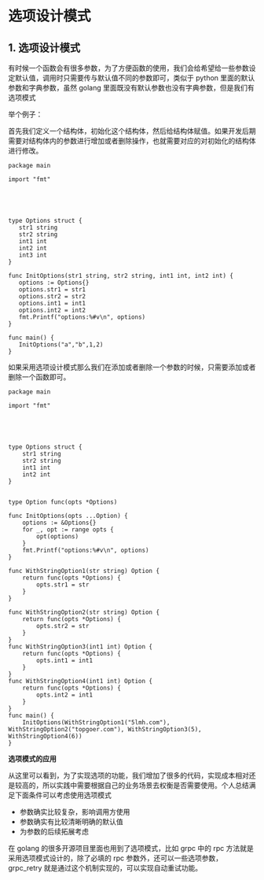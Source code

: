 # 选项设计模式

## 1. 选项设计模式 <a id="&#x9009;&#x9879;&#x8BBE;&#x8BA1;&#x6A21;&#x5F0F;"></a>

有时候一个函数会有很多参数，为了方便函数的使用，我们会给希望给一些参数设定默认值，调用时只需要传与默认值不同的参数即可，类似于 python 里面的默认参数和字典参数，虽然 golang 里面既没有默认参数也没有字典参数，但是我们有选项模式

举个例子：

首先我们定义一个结构体，初始化这个结构体，然后给结构体赋值。如果开发后期需要对结构体内的参数进行增加或者删除操作，也就需要对应的对初始化的结构体进行修改。

```text
package main

import "fmt"





type Options struct {
   str1 string
   str2 string
   int1 int
   int2 int
   int3 int
}

func InitOptions(str1 string, str2 string, int1 int, int2 int) {
   options := Options{}
   options.str1 = str1
   options.str2 = str2
   options.int1 = int1
   options.int2 = int2
   fmt.Printf("options:%#v\n", options)
}

func main() {
   InitOptions("a","b",1,2)
}
```

如果采用选项设计模式那么我们在添加或者删除一个参数的时候，只需要添加或者删除一个函数即可。

```text
package main

import "fmt"





type Options struct {
    str1 string
    str2 string
    int1 int
    int2 int
}


type Option func(opts *Options)

func InitOptions(opts ...Option) {
    options := &Options{}
    for _, opt := range opts {
        opt(options)
    }
    fmt.Printf("options:%#v\n", options)
}

func WithStringOption1(str string) Option {
    return func(opts *Options) {
        opts.str1 = str
    }
}

func WithStringOption2(str string) Option {
    return func(opts *Options) {
        opts.str2 = str
    }
}
func WithStringOption3(int1 int) Option {
    return func(opts *Options) {
        opts.int1 = int1
    }
}
func WithStringOption4(int1 int) Option {
    return func(opts *Options) {
        opts.int2 = int1
    }
}
func main() {
    InitOptions(WithStringOption1("5lmh.com"), WithStringOption2("topgoer.com"), WithStringOption3(5), WithStringOption4(6))
}
```

**选项模式的应用**

从这里可以看到，为了实现选项的功能，我们增加了很多的代码，实现成本相对还是较高的，所以实践中需要根据自己的业务场景去权衡是否需要使用。个人总结满足下面条件可以考虑使用选项模式

* 参数确实比较复杂，影响调用方使用
* 参数确实有比较清晰明确的默认值
* 为参数的后续拓展考虑

在 golang 的很多开源项目里面也用到了选项模式，比如 grpc 中的 rpc 方法就是采用选项模式设计的，除了必填的 rpc 参数外，还可以一些选项参数，grpc\_retry 就是通过这个机制实现的，可以实现自动重试功能。

